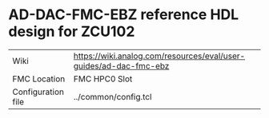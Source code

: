 # AD-DAC-FMC-EBZ reference HDL design for ZCU102

|||
| ------ | ------ |
| Wiki  | https://wiki.analog.com/resources/eval/user-guides/ad-dac-fmc-ebz |
| FMC Location | FMC HPC0 Slot |
| Configuration file | ../common/config.tcl |
